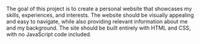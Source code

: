 The goal of this project is to create a personal website that showcases my skills, experiences, and interests. 
The website should be visually appealing and easy to navigate, while also providing relevant information about me and my background. 
The site should be built entirely with HTML and CSS, with no JavaScript code included.
